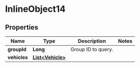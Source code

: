 
# InlineObject14

## Properties
Name | Type | Description | Notes
------------ | ------------- | ------------- | -------------
**groupId** | **Long** | Group ID to query. | 
**vehicles** | [**List&lt;Vehicle&gt;**](Vehicle.md) |  | 



